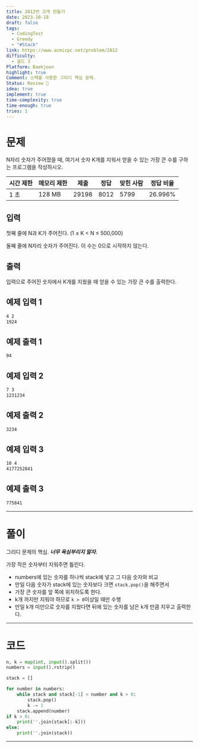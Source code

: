 ```yaml
---
title: 2812번 크게 만들기
date: 2023-10-18
draft: false
tags:
  - CodingTest
  - Greedy
  - "#Stack"
link: https://www.acmicpc.net/problem/2812
difficulty:
  - 골드 3
Platform: Baekjoon
highlight: true
Comment: 스택을 사용한 그리디 핵심 문제.
Status: Review 🧐
idea: true
implement: true
time-complexity: true
time-enough: true
tries: 1
---
```

# 문제

N자리 숫자가 주어졌을 때, 여기서 숫자 K개를 지워서 얻을 수 있는 가장 큰 수를 구하는 프로그램을 작성하시오.

|시간 제한|메모리 제한|제출|정답|맞힌 사람|정답 비율|
|---|---|---|---|---|---|
|1 초|128 MB|29198|8012|5799|26.996%|

## 입력

첫째 줄에 N과 K가 주어진다. (1 ≤ K < N ≤ 500,000)

둘째 줄에 N자리 숫자가 주어진다. 이 수는 0으로 시작하지 않는다.

## 출력

입력으로 주어진 숫자에서 K개를 지웠을 때 얻을 수 있는 가장 큰 수를 출력한다.

## 예제 입력 1 

```sh
4 2
1924
```

## 예제 출력 1 

```sh
94
```

## 예제 입력 2 

```sh
7 3
1231234
```

## 예제 출력 2 
```sh
3234
```

## 예제 입력 3 

```sh
10 4
4177252841
```

## 예제 출력 3 

```sh
775841
```



___

# 풀이

그리디 문제의 핵심. ***너무 욕심부리지 말자.***

가장 작은 숫자부터 지워주면 틀린다.
- numbers에 있는 숫자를 하나씩 stack에 넣고 그 다음 숫자와 비교  
- 만일 다음 숫자가 stack에 있는 숫자보다 크면 `stack.pop()`을 해주면서 
- 가장 큰 숫자를 앞 쪽에 위치하도록 한다.  
- k개 까지만 지워야 하므로 `k > 0`이상일 때만 수행
- 만일 k개 미만으로 숫자를 지웠다면 뒤에 있는 숫자를 남은 k개 만큼 지우고 출력한다.

____
# 코드

```python
n, k = map(int, input().split())
numbers = input().rstrip()

stack = []

for number in numbers:
    while stack and stack[-1] < number and k > 0:
        stack.pop()
        k -= 1
    stack.append(number)
if k > 0:
    print(''.join(stack[:-k]))
else:
    print(''.join(stack))
```



___
